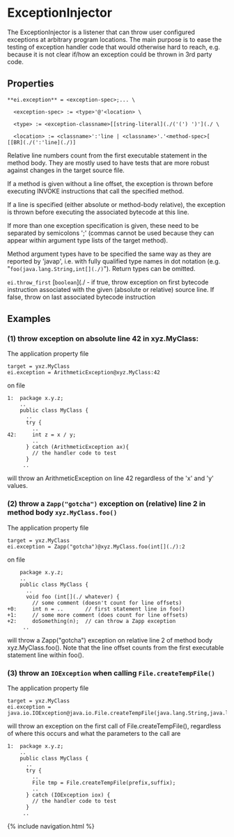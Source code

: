 # ExceptionInjector #

The ExceptionInjector is a listener that can throw user configured exceptions at arbitrary program locations. The main purpose is to ease the testing of exception handler code that would otherwise hard to reach, e.g. because it is not clear if/how an exception could be thrown in 3rd party code.

## Properties ##

~~~~~~~~ {.bash}
**ei.exception** = <exception-spec>;... \

  <exception-spec> := <type>'@'<location> \

  <type> := <exception-classname>[[string-literal](./('(') ')'](./ \

  <location> := <classname>':'line | <classname>'.'<method-spec>[ [[BR](./(':'line](./)]
~~~~~~~~

Relative line numbers count from the first executable statement in the method body. They are mostly used to have tests that are more robust against changes in the target source file.

If a method is given without a line offset, the exception is thrown before executing INVOKE instructions that call the specified method.

If a line is specified (either absolute or method-body relative), the exception is thrown before executing the associated bytecode at this line.

If more than one exception specification is given, these need to be separated by semicolons ';' (commas cannot be used because they can appear within argument type lists of the target method).

Method argument types have to be specified the same way as they are reported by 'javap', i.e. with fully qualified type names in dot notation (e.g. "`foo(java.lang.String,int[](./)`"). Return types can be omitted.  

`ei.throw_first` [`boolean`](./ - if true, throw exception on first bytecode instruction associated with the given (absolute or relative) source line. If false, throw on last associated bytecode instruction
 

## Examples ##

### (1) throw exception on absolute line 42 in xyz.MyClass: ###

The application property file

~~~~~~~~ {.bash}
target = yxz.MyClass
ei.exception = ArithmeticException@xyz.MyClass:42
~~~~~~~~
on file
~~~~~~~~ {.java}
1:  package x.y.z;
    ..
    public class MyClass {
      ..
      try {
        ..
42:     int z = x / y;
        ..
      } catch (ArithmeticException ax){
        // the handler code to test
      }
     ..
~~~~~~~~

will throw an ArithmeticException on line 42 regardless of the 'x' and 'y' values. 

### (2) throw a `Zapp("gotcha")` exception on (relative) line 2 in method body `xyz.MyClass.foo()` ###

The application property file

~~~~~~~~ {.bash}
target = yxz.MyClass
ei.exception = Zapp("gotcha")@xyz.MyClass.foo(int[](./):2
~~~~~~~~
on file
~~~~~~~~ {.java}
    package x.y.z;
    ..
    public class MyClass {
      ..
      void foo (int[](./ whatever) {
        // some comment (doesn't count for line offsets)
+0:     int n = ..       // first statement line in foo()
+1:     // some more comment (does count for line offsets)
+2:     doSomething(n);  // can throw a Zapp exception 
     ..
~~~~~~~~
will throw a Zapp("gotcha") exception on relative line 2 of method body xyz.MyClass.foo(). Note that the line offset counts from the first executable statement line within foo().


### (3) throw an `IOException` when calling `File.createTempFile()` ###
The application property file

~~~~~~~~ {.bash}
target = yxz.MyClass
ei.exception = java.io.IOException@java.io.File.createTempFile(java.lang.String,java.lang.String)
~~~~~~~~

will throw an exception on the first call of File.createTempFile(), regardless of where this occurs and what the parameters to the call are

~~~~~~~~ {.java}
1:  package x.y.z;
    ..
    public class MyClass {
      ..
      try {
        ..
        File tmp = File.createTempFile(prefix,suffix);
        ..
      } catch (IOException iox) {
        // the handler code to test
      }
     ..
~~~~~~~~    
{% include navigation.html %}
